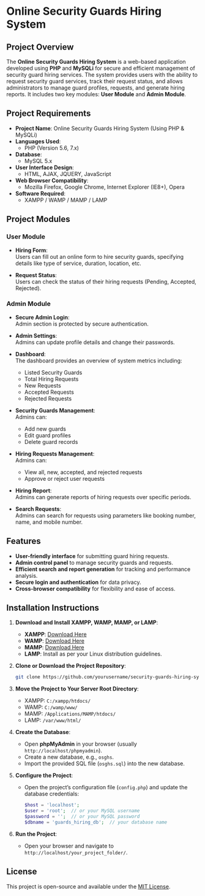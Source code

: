 
# Online Security Guards Hiring System

## Project Overview
The **Online Security Guards Hiring System** is a web-based application developed using **PHP** and **MySQLi** for secure and efficient management of security guard hiring services. The system provides users with the ability to request security guard services, track their request status, and allows administrators to manage guard profiles, requests, and generate hiring reports. It includes two key modules: **User Module** and **Admin Module**.

## Project Requirements
- **Project Name**: Online Security Guards Hiring System (Using PHP & MySQLi)
- **Languages Used**:  
  - PHP (Version 5.6, 7.x)
- **Database**:  
  - MySQL 5.x
- **User Interface Design**:  
  - HTML, AJAX, JQUERY, JavaScript
- **Web Browser Compatibility**:  
  - Mozilla Firefox, Google Chrome, Internet Explorer (IE8+), Opera
- **Software Required**:  
  - XAMPP / WAMP / MAMP / LAMP

## Project Modules

### User Module
- **Hiring Form**:  
  Users can fill out an online form to hire security guards, specifying details like type of service, duration, location, etc.
  
- **Request Status**:  
  Users can check the status of their hiring requests (Pending, Accepted, Rejected).

### Admin Module
- **Secure Admin Login**:  
  Admin section is protected by secure authentication.
  
- **Admin Settings**:  
  Admins can update profile details and change their passwords.

- **Dashboard**:  
  The dashboard provides an overview of system metrics including:
  - Listed Security Guards
  - Total Hiring Requests
  - New Requests
  - Accepted Requests
  - Rejected Requests

- **Security Guards Management**:  
  Admins can:
  - Add new guards
  - Edit guard profiles
  - Delete guard records
  
- **Hiring Requests Management**:  
  Admins can:
  - View all, new, accepted, and rejected requests
  - Approve or reject user requests
  
- **Hiring Report**:  
  Admins can generate reports of hiring requests over specific periods.

- **Search Requests**:  
  Admins can search for requests using parameters like booking number, name, and mobile number.

## Features
- **User-friendly interface** for submitting guard hiring requests.
- **Admin control panel** to manage security guards and requests.
- **Efficient search and report generation** for tracking and performance analysis.
- **Secure login and authentication** for data privacy.
- **Cross-browser compatibility** for flexibility and ease of access.

## Installation Instructions

1. **Download and Install XAMPP, WAMP, MAMP, or LAMP**:
   - **XAMPP**: [Download Here](https://www.apachefriends.org/index.html)
   - **WAMP**: [Download Here](http://www.wampserver.com/en/)
   - **MAMP**: [Download Here](https://www.mamp.info/en/)
   - **LAMP**: Install as per your Linux distribution guidelines.

2. **Clone or Download the Project Repository**:
   ```bash
   git clone https://github.com/yourusername/security-guards-hiring-system.git
   ```

3. **Move the Project to Your Server Root Directory**:
   - XAMPP: `C:/xampp/htdocs/`
   - WAMP: `C:/wamp/www/`
   - MAMP: `/Applications/MAMP/htdocs/`
   - LAMP: `/var/www/html/`

4. **Create the Database**:
   - Open **phpMyAdmin** in your browser (usually `http://localhost/phpmyadmin`).
   - Create a new database, e.g., `osghs`.
   - Import the provided SQL file (`osghs.sql`) into the new database.

5. **Configure the Project**:
   - Open the project’s configuration file (`config.php`) and update the database credentials:
     ```php
     $host = 'localhost';
     $user = 'root';  // or your MySQL username
     $password = '';  // or your MySQL password
     $dbname = 'guards_hiring_db';  // your database name
     ```

6. **Run the Project**:
   - Open your browser and navigate to `http://localhost/your_project_folder/`.

## License
This project is open-source and available under the [MIT License](LICENSE).


